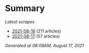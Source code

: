 # Summary
*Latest scrapes*
* [2021-08-16](https://github.com/nuuuwan/news_lk/blob/data/news_lk.2021-08-16.json) (211 articles)
* [2021-08-17](https://github.com/nuuuwan/news_lk/blob/data/news_lk.2021-08-17.json) (57 articles)

*Generated at 08:08AM, August 17, 2021*
